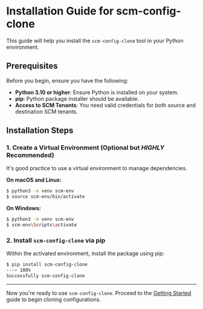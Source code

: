 # Installation Guide for scm-config-clone

This guide will help you install the `scm-config-clone` tool in your Python environment.

## Prerequisites

Before you begin, ensure you have the following:

- **Python 3.10 or higher**: Ensure Python is installed on your system.
- **pip**: Python package installer should be available.
- **Access to SCM Tenants**: You need valid credentials for both source and destination SCM tenants.

## Installation Steps

### 1. Create a Virtual Environment (Optional but *HIGHLY* Recommended)

It's good practice to use a virtual environment to manage dependencies.

**On macOS and Linux:**

<div class="termy">

<!-- termynal -->
```bash
$ python3 -m venv scm-env
$ source scm-env/bin/activate
```
</div>

**On Windows:**

<div class="termy">

<!-- termynal -->
```bash
$ python3 -m venv scm-env
$ scm-env\Scripts\activate
```
</div>

### 2. Install `scm-config-clone` via pip

Within the activated environment, install the package using pip:

<div class="termy">

<!-- termynal -->
```bash
$ pip install scm-config-clone
---> 100%
Successfully scm-config-clone
```
</div>

---

Now you're ready to use `scm-config-clone`. Proceed to the [Getting Started](getting-started.md) guide to begin cloning configurations.
